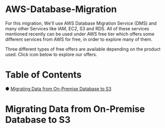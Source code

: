 # AWS-Database-Migration

For this migration, We'll use AWS Database Migration Service (DMS) and many other Services like IAM, EC2, S3 and RDS. All of these services mentioned recently can be used under AWS free tier which offers some different services from AWS for free, in order to explore many of them.

Three different types of free offers are available depending on the product used. Click icon below to explore our offers.
# Table of Contents  
● [Migrating Data from On-Premise Database to S3](#migratingdatafromonpremise)

# Migrating Data from On-Premise Database to S3 <a name="migratingdatafromonpremise"></a>
